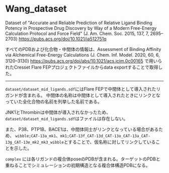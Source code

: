 # Wang_dataset

Dataset of "Accurate and Reliable Prediction of Relative Ligand Binding Potency in Prospective Drug Discovery by Way of a Modern Free-Energy Calculation Protocol and Force Field" (J. Am. Chem. Soc. 2015, 137, 7, 2695–2703) https://pubs.acs.org/doi/10.1021/ja512751q

すべてのPDBおよび化合物・中間体の情報は、Assessment of Binding Affinity via Alchemical Free-Energy Calculations (J. Chem. Inf. Model. 2020, 60, 6, 3120–3130)
https://pubs.acs.org/doi/abs/10.1021/acs.jcim.0c00165 で用いられたCresset Flare FEPプロジェクトファイルからdata exportすることで取得した。

-----

`dataset/dataset_mid_ligands.sdf`にはFlare FEPで中間体として導入されたリガンドが含まれる。
中間体の名称は中間体として導入されたときにリンクとなっていた全化合物の名前を列挙した名前である。

JNK1とThrombinは中間体が導入されなかったため、`dataset/dataset_mid_ligands.sdf`はファイルは存在しない。

また、P38、PTP1B、BACE1は、中間体同士がリンクとなっている場合があるため、
`wibble;CAT-13a_mk1`、`mk1;CAT-13f_CAT-13d_CAT-13o_CAT-13a_CAT-13g_CAT-13e_mk2_mk3_wibble`とすることで、仮名称に対してリンクしていることを示した。

`complex` には各リガンドの複合体poseのPDBが含まれる。ターゲットのPDBと重ねることでシミュレーションの初期構造となる複合体構造PDBになる。
